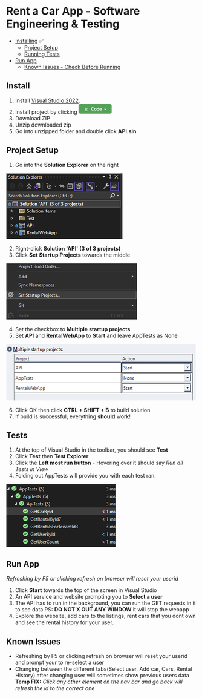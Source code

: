 # Rent a Car App - Software Engineering & Testing
+ [Installing](#install) &#9989;
    - [Project Setup](#project-setup)
    - [Running Tests](#tests)
+ [Run App](#run-app)
    - [Known Issues - Check Before Running](#known-issues)
## Install 
1. Install [Visual Studio 2022](https://visualstudio.microsoft.com/thank-you-downloading-visual-studio/?sku=Community&channel=Release&version=VS2022&source=VSLandingPage&cid=2030&passive=false).
2. Install project by clicking ![Code Button](images/code_button.png)
3. Download ZIP
4. Unzip downloaded zip
5. Go into unzipped folder and double click **API.sln**


## Project Setup

1.  Go into the **Solution Explorer** on the right
<img src="images/SolutionExplorer.png" />

2. Right-click **Solution 'API' (3 of 3 projects)**
3. Click **Set Startup Projects** towards the middle 
<img src="images/Startup.png" />

4. Set the checkbox to **Multiple startup projects**
5. Set **API** and **RentalWebApp** to **Start** and leave AppTests as None 
<img src="images/startprojects.png" />

6. Click OK then click **CTRL + SHIFT + B** to build solution
7. If build is successful, everything **should** work!


## Tests
1. At the top of Visual Studio in the toolbar, you should see **Test**
2. Click **Test** then **Test Explorer**
3. Click the **Left most run button** - Hovering over it should say *Run all Tests in View*
4. Folding out AppTests will provide you with each test ran.
<img src="images/tests.png" />

## Run App
*Refreshing by F5 or clicking refresh on browser will reset your userid*
1. Click **Start** towards the top of the screen in Visual Studio
2. An API service and website prompting you to **Select a user**
3. The API has to run in the background, you can run the GET requests in it to see data PS: **DO NOT X OUT ANY WINDOW** it will stop the webapp
4. Explore the website, add cars to the listings, rent cars that you dont own and see the rental history for your user.

## Known Issues
+ Refreshing by F5 or clicking refresh on browser will reset your userid and prompt your to re-select a user
+ Changing between the different tabs(Select user, Add car, Cars, Rental History) after changing user will sometimes show previous users data
**Temp FIX:** *Click any other element on the nav bar and go back will refresh the id to the correct one*